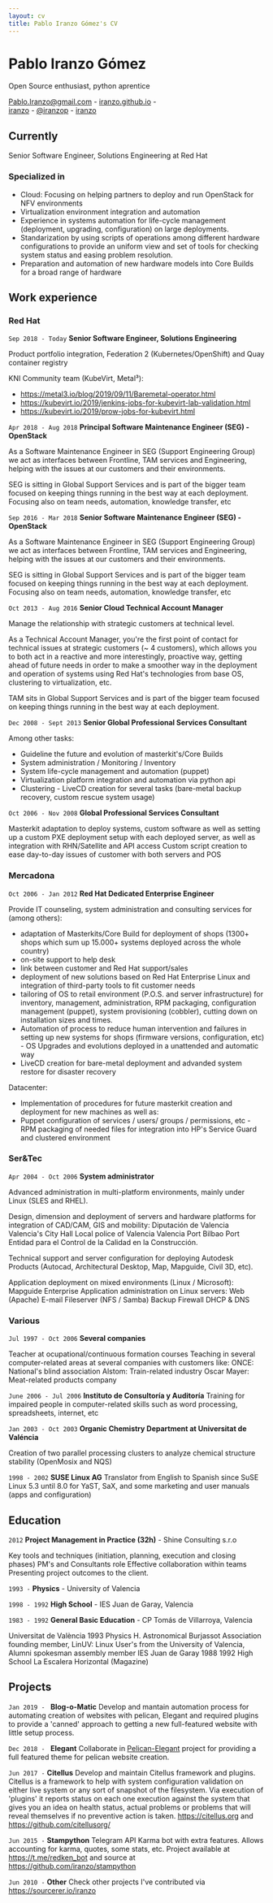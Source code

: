 ```yaml
---
layout: cv
title: Pablo Iranzo Gómez's CV
---
```


# Pablo Iranzo Gómez

Open Source enthusiast, python aprentice

<div id="webaddress">
<a href="mailto:Pablo.Iranzo@gmail.com">Pablo.Iranzo@gmail.com</a> - <a href="https://iranzo.github.io"><i class="fas fa-home"></i>iranzo.github.io</a> - <br/>
<a href="https://github.com/iranzo"><i class="fab fa-github"></i>iranzo</a> - <a href="https://twitter.com/iranzop"><i class="fab fa-twitter"></i>@iranzop</a> - <a href="https://www.linkedin.com/in/iranzo/"><i class="fab fa-linkedin"></i>iranzo</a>
</div>

## Currently

Senior Software Engineer, Solutions Engineering at Red Hat

### Specialized in

- Cloud: Focusing on helping partners to deploy and run OpenStack for NFV environments
- Virtualization environment integration and automation
- Experience in systems automation for life-cycle management (deployment, upgrading, configuration) on large deployments.
- Standarization by using scripts of operations among different hardware configurations to provide an uniform view and set of tools for checking system status and easing problem resolution.
- Preparation and automation of new hardware models into Core Builds for a broad range of hardware

## Work experience

### <span class="fab fa-redhat">Red Hat</span>

`Sep 2018 - Today`
__Senior Software Engineer, Solutions Engineering__

Product portfolio integration, Federation 2 (Kubernetes/OpenShift) and Quay container registry

KNI Community team (KubeVirt, Metal³):
- <https://metal3.io/blog/2019/09/11/Baremetal-operator.html>
- <https://kubevirt.io/2019/jenkins-jobs-for-kubevirt-lab-validation.html>
- <https://kubevirt.io/2019/prow-jobs-for-kubevirt.html>

`Apr 2018 - Aug 2018`
__Principal Software Maintenance Engineer (SEG) - OpenStack__

As a Software Maintenance Engineer in SEG (Support Engineering Group) we act as interfaces between Frontline, TAM services and Engineering, helping with the issues at our customers and their environments.

SEG is sitting in Global Support Services and is part of the bigger team focused on keeping things running in the best way at each deployment. Focusing also on team needs, automation, knowledge transfer, etc

`Sep 2016 - Mar 2018`
__Senior Software Maintenance Engineer (SEG) - OpenStack__

As a Software Maintenance Engineer in SEG (Support Engineering Group) we act as interfaces between Frontline, TAM services and Engineering, helping with the issues at our customers and their environments.

SEG is sitting in Global Support Services and is part of the bigger team focused on keeping things running in the best way at each deployment. Focusing also on team needs, automation, knowledge transfer, etc

`Oct 2013 - Aug 2016`
__Senior Cloud Technical Account Manager__

Manage the relationship with strategic customers at technical level.

As a Technical Account Manager, you're the first point of contact for technical issues at strategic customers (~ 4 customers), which allows you to both act in a reactive and more interestingly, proactive way, getting ahead of future needs in order to make a smoother way in the deployment and operation of systems using Red Hat's technologies from base OS, clustering to virtualization, etc.

TAM sits in Global Support Services and is part of the bigger team focused on keeping things running in the best way at each deployment.

`Dec 2008 - Sept 2013`
__Senior Global Professional Services Consultant__

Among other tasks:

- Guideline the future and evolution of masterkit's/Core Builds
- System administration / Monitoring / Inventory
- System life-cycle management and automation (puppet)
- Virtualization platform integration and automation via python api
- Clustering - LiveCD creation for several tasks (bare-metal backup recovery, custom rescue system usage)

`Oct 2006 - Nov 2008`
__Global Professional Services Consultant__

Masterkit adaptation to deploy systems, custom software as well as setting up a custom PXE deployment setup with each deployed server, as well as integration with RHN/Satellite and API access Custom script creation to ease day-to-day issues of customer with both servers and POS

### Mercadona

`Oct 2006 - Jan 2012`
__Red Hat Dedicated Enterprise Engineer__

Provide IT counseling, system administration and consulting services for (among others):

- adaptation of Masterkits/Core Build for deployment of shops (1300+ shops which sum up 15.000+ systems deployed across the whole country)
- on-site support to help desk
- link between customer and Red Hat support/sales
- deployment of new solutions based on Red Hat Enterprise Linux and integration of third-party tools to fit customer needs
- tailoring of OS to retail environment (P.O.S. and server infrastructure) for inventory, management, administration, RPM packaging, configuration management (puppet), system provisioning (cobbler), cutting down on installation sizes and times.
- Automation of process to reduce human intervention and failures in setting up new systems for shops (firmware versions, configuration, etc) - OS Upgrades and evolutions deployed in a unattended and automatic way
- LiveCD creation for bare-metal deployment and advanded system restore for disaster recovery

Datacenter:

- Implementation of procedures for future masterkit creation and deployment for new machines as well as:
- Puppet configuration of services / users/ groups / permissions, etc - RPM packaging of needed files for integration into HP's Service Guard and clustered environment

### Ser&Tec

`Apr 2004 - Oct 2006`
__System administrator__

Advanced administration in multi-platform environments, mainly under Linux (SLES and RHEL).

Design, dimension and deployment of servers and hardware platforms for integration of CAD/CAM, GIS and mobility: Diputación de Valencia Valencia's City Hall Local police of Valencia Valencia Port Bilbao Port Entidad para el Control de la Calidad en la Construcción.

Technical support and server configuration for deploying Autodesk Products (Autocad, Architectural Desktop, Map, Mapguide, Civil 3D, etc).

Application deployment on mixed environments (Linux / Microsoft): Mapguide Enterprise
Application administration on Linux servers: Web (Apache) E-mail Fileserver (NFS / Samba) Backup Firewall DHCP & DNS

### Various

`Jul 1997 - Oct 2006`
__Several companies__

Teacher at ocupational/continuous formation courses Teaching in several computer-related areas at several companies with customers like: ONCE: National's blind association Alstom: Train-related industry Oscar Mayer: Meat-related products company

`June 2006 - Jul 2006`
__Instituto de Consultoría y Auditoría__
Training for impaired people in computer-related skills such as word processing, spreadsheets, internet, etc

`Jan 2003 - Oct 2003`
__Organic Chemistry Department at Universitat de Valéncia__

Creation of two parallel processing clusters to analyze chemical structure stability (OpenMosix and NQS)

`1998 - 2002`
__SUSE Linux AG__
Translator from English to Spanish since SuSE Linux 5.3 until 8.0 for YaST, SaX, and some marketing and user manuals (apps and configuration)

## Education

`2012`
__Project Management in Practice (32h)__ - Shine Consulting s.r.o

Key tools and techniques (initiation, planning, execution and closing phases) PM's and Consultants role Effective collaboration within teams Presenting project outcomes to the client.

`1993 -`
__Physics__ - University of Valencia

`1998 - 1992`
__High School__ - IES Juan de Garay, Valencia

`1983 - 1992`
__General Basic Education__ - CP Tomás de Villarroya, Valencia

Universitat de València 1993 Physics H. Astronomical Burjassot Association founding member, LinUV: Linux User's from the University of Valencia, Alumni spokesman assembly member
IES Juan de Garay 1988 1992 High School La Escalera Horizontal (Magazine)

## Projects

`Jan 2019 - `
__Blog-o-Matic__
Develop and mantain automation process for automating creation of websites with pelican, Elegant and required plugins to provide a 'canned' approach to getting a new full-featured website with little setup process.

`Dec 2018 - `
__Elegant__
Collaborate in [Pelican-Elegant](https://github.com/Pelican-Elegant) project for providing a full featured theme for pelican website creation.

`Jun 2017 -`
__Citellus__
Develop and maintain Citellus framework and plugins.  Citellus is a framework to help with system configuration validation on either live system or any sort of snapshot of the filesystem. Via execution of 'plugins' it reports status on each one execution against the system that gives you an idea on health status, actual problems or problems that will reveal themselves if no preventive action is taken. <https://citellus.org> and <https://github.com/citellusorg/>

`Jun 2015 -`
__Stampython__
Telegram API Karma bot with extra features. Allows accounting for karma, quotes, some stats, etc. Project available at <https://t.me/redken_bot> and source at <https://github.com/iranzo/stampython>

`Jun 2010 -`
__Other__
Check other projects I've contributed via <https://sourcerer.io/iranzo>
